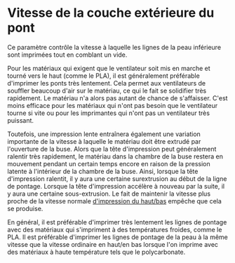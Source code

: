 Vitesse de la couche extérieure du pont
====
Ce paramètre contrôle la vitesse à laquelle les lignes de la peau inférieure sont imprimées tout en comblant un vide.

Pour les matériaux qui exigent que le ventilateur soit mis en marche et tourné vers le haut (comme le PLA), il est généralement préférable d'imprimer les ponts très lentement. Cela permet aux ventilateurs de souffler beaucoup d'air sur le matériau, ce qui le fait se solidifier très rapidement. Le matériau n'a alors pas autant de chance de s'affaisser. C'est moins efficace pour les matériaux qui n'ont pas besoin que le ventilateur tourne si vite ou pour les imprimantes qui n'ont pas un ventilateur très puissant.

Toutefois, une impression lente entraînera également une variation importante de la vitesse à laquelle le matériau doit être extrudé par l'ouverture de la buse. Alors que la tête d'impression peut généralement ralentir très rapidement, le matériau dans la chambre de la buse restera en mouvement pendant un certain temps encore en raison de la pression latente à l'intérieur de la chambre de la buse. Ainsi, lorsque la tête d'impression ralentit, il y aura une certaine surextrusion au début de la ligne de pontage. Lorsque la tête d'impression accélère à nouveau par la suite, il y aura une certaine sous-extrusion. Le fait de maintenir la vitesse plus proche de la vitesse normale [d'impression du haut/bas](../speed/speed_topbottom.md) empêche que cela se produise.

En général, il est préférable d'imprimer très lentement les lignes de pontage avec des matériaux qui s'impriment à des températures froides, comme le PLA. Il est préférable d'imprimer les lignes de pontage de la peau à la même vitesse que la vitesse ordinaire en haut/en bas lorsque l'on imprime avec des matériaux à haute température tels que le polycarbonate.
